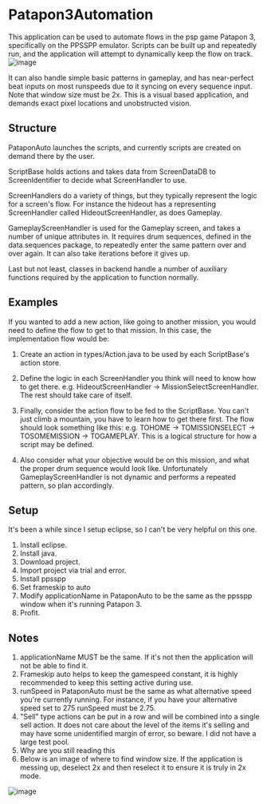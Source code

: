 # Patapon3Automation
This application can be used to automate flows in the psp game Patapon 3, specifically on the PPSSPP emulator.
Scripts can be built up and repeatedly run, and the application will attempt to dynamically keep the flow on track.
![image](https://user-images.githubusercontent.com/37917799/187066653-bf0e8b4b-135d-4456-9254-43c04b06faf6.png)

It can also handle simple basic patterns in gameplay, and has near-perfect beat inputs on most runspeeds due to it syncing on every sequence input.
Note that window size must be 2x. This is a visual based application, and demands exact pixel locations and unobstructed vision.

## Structure
PataponAuto launches the scripts, and currently scripts are created on demand there by the user.

ScriptBase holds actions and takes data from ScreenDataDB to ScreenIdentifier to decide what ScreenHandler to use.

ScreenHandlers do a variety of things, but they typically represent the logic for a screen's flow. For instance the hideout has a representing ScreenHandler called HideoutScreenHandler, as does Gameplay.

GameplayScreenHandler is used for the Gameplay screen, and takes a number of unique attributes in. It requires drum sequences, defined in the data.sequences package, to repeatedly enter the same pattern over and over again. It can also take iterations before it gives up.

Last but not least, classes in backend handle a number of auxiliary functions required by the application to function normally.

## Examples
If you wanted to add a new action, like going to another mission, you would need to define the flow to get to that mission. In this case, the implementation flow would be:

1. Create an action in types/Action.java to be used by each ScriptBase's action store.

2. Define the logic in each ScreenHandler you think will need to know how to get there.
     e.g. HideoutScreenHandler -> MissionSelectScreenHandler. The rest should take care of itself.

3. Finally, consider the action flow to be fed to the ScriptBase. You can't just climb a mountain, you have to learn how to get there first. The flow should look something like this:
     e.g. TOHOME -> TOMISSIONSELECT -> TOSOMEMISSION -> TOGAMEPLAY.
     This is a logical structure for how a script may be defined.

4. Also consider what your objective would be on this mission, and what the proper drum sequence would look like.          Unfortunately GameplayScreenHandler is not dynamic and performs a repeated pattern, so plan accordingly.

## Setup
It's been a while since I setup eclipse, so I can't be very helpful on this one.

1. Install eclipse.
2. Install java.
3. Download project.
4. Import project via trial and error.
5. Install ppsspp
6. Set frameskip to auto
7. Modify applicationName in PataponAuto to be the same as the ppsspp window when it's running Patapon 3.
7. Profit.

## Notes
1. applicationName MUST be the same. If it's not then the application will not be able to find it.
2. Frameskip auto helps to keep the gamespeed constant, it is highly recommended to keep this setting active during use.
3. runSpeed in PataponAuto must be the same as what alternative speed you're currently running. For instance, if you have your alternative speed set to 275 runSpeed must be 2.75.
4. "Sell" type actions can be put in a row and will be combined into a single sell action. It does not care about the level of the items it's selling and may have some unidentified margin of error, so beware. I did not have a large test pool.
5. Why are you still reading this
6. Below is an image of where to find window size. If the application is messing up, deselect 2x and then reselect it to ensure it is truly in 2x mode.

![image](https://user-images.githubusercontent.com/37917799/187067561-aaf06082-8568-45c3-bde3-dfe06dfd6e4e.png)
